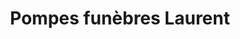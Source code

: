 ---
title: "Pompes funèbres Laurent"
url: /rumilly-en-cambresis/pompes-funebres-laurent/
shop: Bestattungen
---